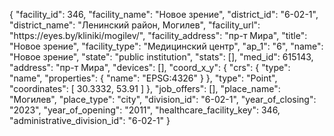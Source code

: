 {
    "facility_id": 346,
    "facility_name": "Новое зрение",
    "district_id": "6-02-1",
    "district_name": "Ленинский район, Могилев",
    "facility_url": "https:\/\/eyes.by\/kliniki\/mogilev\/",
    "facility_address": "пр-т Мира",
    "title": "Новое зрение",
    "facility_type": "Медицинский центр",
    "ap_1": "6",
    "name": "Новое зрение",
    "state": "public institution",
    "stats": [],
    "med_id": 615143,
    "address": "пр-т Мира",
    "devices": [],
    "coord_x_y": {
        "crs": {
            "type": "name",
            "properties": {
                "name": "EPSG:4326"
            }
        },
        "type": "Point",
        "coordinates": [
            30.3332,
            53.91
        ]
    },
    "job_offers": [],
    "place_name": "Могилев",
    "place_type": "city",
    "division_id": "6-02-1",
    "year_of_closing": "2023",
    "year_of_opening": "2011",
    "healthcare_facility_key": 346,
    "administrative_division_id": "6-02-1"
}